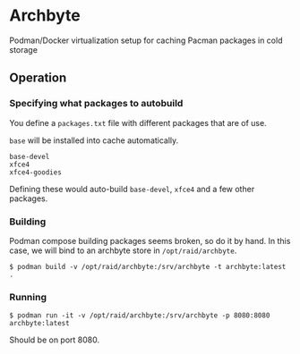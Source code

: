 # Archbyte
Podman/Docker virtualization setup for caching Pacman packages in cold storage

## Operation

### Specifying what packages to autobuild

You define a `packages.txt` file with different packages that are of use.

`base` will be installed into cache automatically.

```
base-devel
xfce4
xfce4-goodies
```

Defining these would auto-build `base-devel`, `xfce4` and a few other packages.

### Building

Podman compose building packages seems broken, so do it by hand. In this case,
we will bind to an archbyte store in `/opt/raid/archbyte`.

```shell
$ podman build -v /opt/raid/archbyte:/srv/archbyte -t archbyte:latest .
```

### Running 

```shell
$ podman run -it -v /opt/raid/archbyte:/srv/archbyte -p 8080:8080 archbyte:latest
```

Should be on port 8080.
